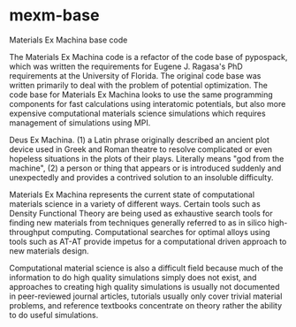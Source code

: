# mexm-base
Materials Ex Machina base code

The Materials Ex Machina code is a refactor of the code base of pypospack, which was written the requirements for Eugene J. Ragasa's PhD requirements at the University of Florida.  The original code base was written primarily to deal with the problem of potential optimization.  The code base for Materials Ex Machina looks to use the same programming components for fast calculations using interatomic potentials, but also more expensive computational materials science simulations which requires management of simulations using MPI.

Deus Ex Machina. (1) a Latin phrase originally described an ancient plot device used in Greek and Roman theatre to resolve complicated or even hopeless situations in the plots of their plays. Literally means "god from the machine", (2) a person or thing that appears or is introduced suddenly and unexpectedly and provides a contrived solution to an insoluble difficulty.

Materials Ex Machina represents the current state of computational materials science in a variety of different ways.  Certain tools such as Density Functional Theory are being used as exhaustive search tools for finding new materials from techniques generally referred to as in silico high-throughput computing.  Computational searches for optimal alloys using tools such as AT-AT provide impetus for a computational driven approach to new materials design.

Computational material science is also a difficult field because much of the information to do high quality simulations simply does not exist, and approaches to creating high quality simulations is usually not documented in peer-reviewed journal articles, tutorials usually only cover trivial material problems, and reference textbooks concentrate on theory rather the ability to do useful simulations.
